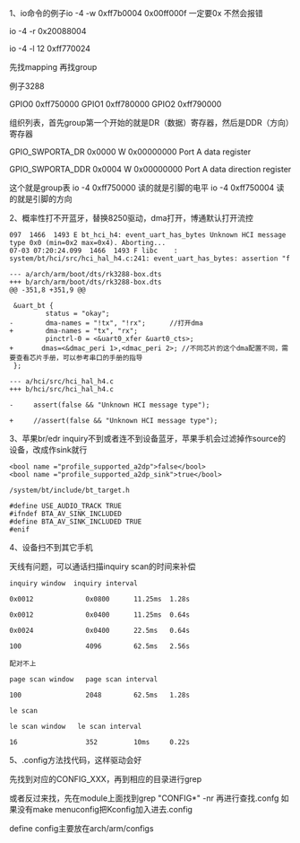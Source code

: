 1、io命令的例子io -4 -w 0xff7b0004 0x00ff000f   一定要0x 不然会报错

io -4 -r 0x20088004    

io -4 -l 12 0xff770024

先找mapping  再找group

例子3288 

GPIO0 0xff750000 GPIO1 0xff780000 GPIO2 0xff790000

组织列表，首先group第一个开始的就是DR（数据）寄存器，然后是DDR（方向）寄存器

GPIO_SWPORTA_DR 0x0000 W 0x00000000 Port A data register

GPIO_SWPORTA_DDR 0x0004 W 0x00000000 Port A data direction register

这个就是group表 io -4 0xff750000  读的就是引脚的电平  io -4 0xff750004  读的就是引脚的方向


2、概率性打不开蓝牙，替换8250驱动，dma打开，博通默认打开流控
```
097  1466  1493 E bt_hci_h4: event_uart_has_bytes Unknown HCI message type 0x0 (min=0x2 max=0x4). Aborting...
07-03 07:20:24.099  1466  1493 F libc    : system/bt/hci/src/hci_hal_h4.c:241: event_uart_has_bytes: assertion "f
```
```
--- a/arch/arm/boot/dts/rk3288-box.dts
+++ b/arch/arm/boot/dts/rk3288-box.dts
@@ -351,8 +351,9 @@

 &uart_bt {
         status = "okay";
-        dma-names = "!tx", "!rx";      //打开dma
+        dma-names = "tx", "rx";
         pinctrl-0 = <&uart0_xfer &uart0_cts>;
+       dmas=<&dmac_peri 1>,<dmac_peri 2>; //不同芯片的这个dma配置不同，需要查看芯片手册，可以参考串口的手册的指导
 };

--- a/hci/src/hci_hal_h4.c
+++ b/hci/src/hci_hal_h4.c

-     assert(false && "Unknown HCI message type");
     
+     //assert(false && "Unknown HCI message type");
```

3、苹果br/edr inquiry不到或者连不到设备蓝牙，苹果手机会过滤掉作source的设备，改成作sink就行 
```
<bool name ="profile_supported_a2dp">false</bool>
<bool name ="profile_supported_a2dp_sink">true</bool>

/system/bt/include/bt_target.h

#define USE_AUDIO_TRACK TRUE
#ifndef BTA_AV_SINK_INCLUDED
#define BTA_AV_SINK_INCLUDED TRUE
#enif
```

4、设备扫不到其它手机

天线有问题，可以通话扫描inquiry scan的时间来补偿
```
inquiry window  inquiry interval

0x0012             0x0800      11.25ms  1.28s

0x0012             0x0400      11.25ms  0.64s

0x0024             0x0400      22.5ms   0.64s

100                4096        62.5ms   2.56s

配对不上

page scan window   page scan interval 

100                2048        62.5ms   1.28s

le scan

le scan window   le scan interval

16                 352         10ms     0.22s   
```

5、.config方法找代码，这样驱动会好

先找到对应的CONFIG_XXX，再到相应的目录进行grep

或者反过来找，先在module上面找到grep "CONFIG*" -nr  再进行查找.confg 如果没有make menuconfig把Kconfig加入进去.config

define config主要放在arch/arm/configs   












